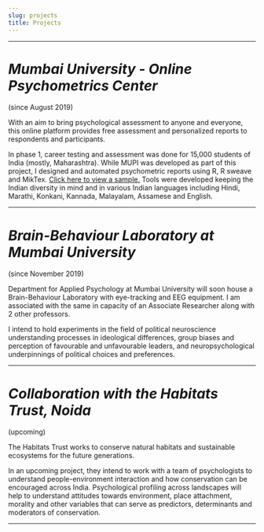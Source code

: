 ```yaml
---
slug: projects
title: Projects
---
```

----------------------------------------------------------------------------------------

# _Mumbai University - Online Psychometrics Center_ 
(since August 2019)

With an aim to bring psychological assessment to anyone and everyone, this online platform provides free assessment and personalized reports to respondents and participants. 

In phase 1, career testing and assessment was done for 15,000 students of India (mostly, Maharashtra). While MUPI was developed as part of this project, I designed and automated psychometric reports using R, R sweave and MikTex. [Click here to view a sample.](https://drive.google.com/file/d/1iVk_OhwtyDuQk2WRrywtsbgld0F5y9-K/view?usp=sharing) Tools were developed keeping the Indian diversity in mind and in various Indian languages including Hindi, Marathi, Konkani, Kannada, Malayalam, Assamese and English. 


----------------------------------------------------------------------------------------

# _Brain-Behaviour Laboratory at Mumbai University_ 
(since November 2019)

Department for Applied Psychology at Mumbai University will soon house a Brain-Behaviour Laboratory with eye-tracking and EEG equipment. I am associated with the same in capacity of an Associate Researcher along with 2 other professors. 

I intend to hold experiments in the field of political neuroscience understanding processes in ideological differences, group biases and perception of favourable and unfavourable leaders, and neuropsychological underpinnings of political choices and preferences.

-----------------------------------------------------------------------------------------

# _Collaboration with the Habitats Trust, Noida_ 
(upcoming)

The Habitats Trust works to conserve natural habitats and sustainable ecosystems for the future generations. 

In an upcoming project, they intend to work with a team of psychologists to understand people-environment interaction and how conservation can be encouraged across India. Psychological profiling across landscapes will help to understand attitudes towards environment, place attachment, morality and other variables that can serve as predictors, determinants and moderators of conservation.

----------------------------------------------------------------------------------------